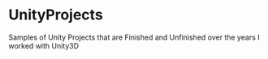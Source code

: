 # UnityProjects
Samples of Unity Projects that are Finished and Unfinished over the years I worked with Unity3D
